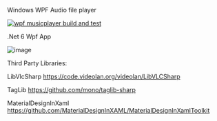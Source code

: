Windows WPF Audio file player

[![wpf musicplayer build and test](https://github.com/barry-code/BCode.MusicPlayer/actions/workflows/main.yml/badge.svg)](https://github.com/barry-code/BCode.MusicPlayer/actions/workflows/main.yml)

.Net 6 Wpf App

![image](https://github.com/barry-code/BCode.MusicPlayer/assets/60239072/59c89444-f9fc-49ea-bb46-4dd0324c7099)

Third Party Libraries:

LibVlcSharp
https://code.videolan.org/videolan/LibVLCSharp

TagLib
https://github.com/mono/taglib-sharp

MaterialDesignInXaml
https://github.com/MaterialDesignInXAML/MaterialDesignInXamlToolkit
